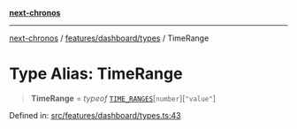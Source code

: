 [**next-chronos**](../../../../README.md)

***

[next-chronos](../../../../README.md) / [features/dashboard/types](../README.md) / TimeRange

# Type Alias: TimeRange

> **TimeRange** = *typeof* [`TIME_RANGES`](../../model/constants/variables/DASHBOARD_CONSTANTS.md#time_ranges)\[`number`\]\[`"value"`\]

Defined in: [src/features/dashboard/types.ts:43](https://github.com/Bababum95/next-chronos/blob/41860730c8dd12c16699269e1eee86402c8d1a9f/src/features/dashboard/types.ts#L43)
